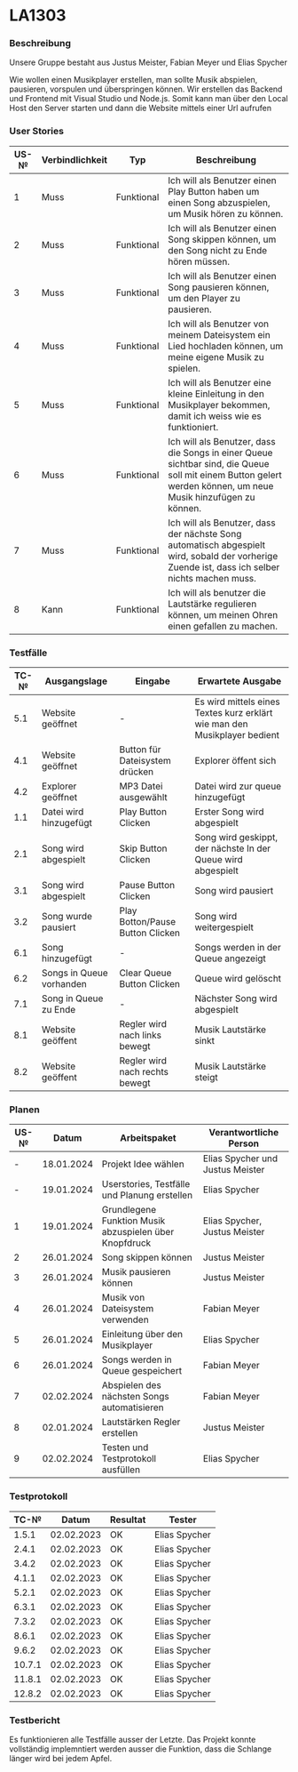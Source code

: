 # LA1303

### Beschreibung

Unsere Gruppe bestaht aus Justus Meister, Fabian Meyer und Elias Spycher

Wie wollen einen Musikplayer erstellen, man sollte Musik abspielen, pausieren, vorspulen und überspringen können. Wir erstellen das Backend und Frontend mit Visual Studio und Node.js. Somit kann man über den Local Host den Server starten und dann die Website mittels einer Url aufrufen

### User Stories

| US-№ | Verbindlichkeit | Typ        | Beschreibung                                                                                                                                                  |
| ---- | --------------- | ---------- | ------------------------------------------------------------------------------------------------------------------------------------------------------------- |
| 1    | Muss            | Funktional | Ich will als Benutzer einen Play Button haben um einen Song abzuspielen, um Musik hören zu können.                                                            |
| 2    | Muss            | Funktional | Ich will als Benutzer einen Song skippen können, um den Song nicht zu Ende hören müssen.                                                                      |
| 3    | Muss            | Funktional | Ich will als Benutzer einen Song pausieren können, um den Player zu pausieren.                                                                                |
| 4    | Muss            | Funktional | Ich will als Benutzer von meinem Dateisystem ein Lied hochladen können, um meine eigene Musik zu spielen.                                                     |
| 5    | Muss            | Funktional | Ich will als Benutzer eine kleine Einleitung in den Musikplayer bekommen, damit ich weiss wie es funktioniert.                                                |
| 6    | Muss            | Funktional | Ich will als Benutzer, dass die Songs in einer Queue sichtbar sind, die Queue soll mit einem Button gelert werden können, um neue Musik hinzufügen zu können. |
| 7    | Muss            | Funktional | Ich will als Benutzer, dass der nächste Song automatisch abgespielt wird, sobald der vorherige Zuende ist, dass ich selber nichts machen muss.                |
| 8    | Kann            | Funktional | Ich will als benutzer die Lautstärke regulieren können, um meinen Ohren einen gefallen zu machen.                                                             |

### Testfälle

| TC-№ | Ausgangslage             | Eingabe                          | Erwartete Ausgabe                                                         |
| ---- | ------------------------ | -------------------------------- | ------------------------------------------------------------------------- |
| 5.1  | Website geöffnet         | -                                | Es wird mittels eines Textes kurz erklärt wie man den Musikplayer bedient |
| 4.1  | Website geöffnet         | Button für Dateisystem drücken   | Explorer öffent sich                                                      |
| 4.2  | Explorer geöffnet        | MP3 Datei ausgewählt             | Datei wird zur queue hinzugefügt                                          |
| 1.1  | Datei wird hinzugefügt   | Play Button Clicken              | Erster Song wird abgespielt                                               |
| 2.1  | Song wird abgespielt     | Skip Button Clicken              | Song wird geskippt, der nächste In der Queue wird abgespielt              |
| 3.1  | Song wird abgespielt     | Pause Button Clicken             | Song wird pausiert                                                        |
| 3.2  | Song wurde pausiert      | Play Botton/Pause Button Clicken | Song wird weitergespielt                                                  |
| 6.1  | Song hinzugefügt         | -                                | Songs werden in der Queue angezeigt                                       |
| 6.2  | Songs in Queue vorhanden | Clear Queue Button Clicken       | Queue wird gelöscht                                                       |
| 7.1  | Song in Queue zu Ende    | -                                | Nächster Song wird abgespielt                                             |
| 8.1  | Website geöffent         | Regler wird nach links bewegt    | Musik Lautstärke sinkt                                                    |
| 8.2  | Website geöffent         | Regler wird nach rechts bewegt   | Musik Lautstärke steigt                                                   |

### Planen

| US-№ | Datum      | Arbeitspaket                                           | Verantwortliche Person           |
| ---- | ---------- | ------------------------------------------------------ | -------------------------------- |
| -    | 18.01.2024 | Projekt Idee wählen                                    | Elias Spycher und Justus Meister |
| -    | 19.01.2024 | Userstories, Testfälle und Planung erstellen           | Elias Spycher                    |
| 1    | 19.01.2024 | Grundlegene Funktion Musik abzuspielen über Knopfdruck | Elias Spycher, Justus Meister    |
| 2    | 26.01.2024 | Song skippen können                                    | Justus Meister                   |
| 3    | 26.01.2024 | Musik pausieren können                                 | Justus Meister                   |
| 4    | 26.01.2024 | Musik von Dateisystem verwenden                        | Fabian Meyer                     |
| 5    | 26.01.2024 | Einleitung über den Musikplayer                        | Elias Spycher                    |
| 6    | 26.01.2024 | Songs werden in Queue gespeichert                      | Fabian Meyer                     |
| 7    | 02.02.2024 | Abspielen des nächsten Songs automatisieren            | Fabian Meyer                     |
| 8    | 02.01.2024 | Lautstärken Regler erstellen                           | Justus Meister                   |
| 9    | 02.02.2024 | Testen und Testprotokoll ausfüllen                     | Elias Spycher                    |

### Testprotokoll

| TC-№   | Datum      | Resultat | Tester        |
| ------ | ---------- | -------- | ------------- |
| 1.5.1  | 02.02.2023 | OK       | Elias Spycher |
| 2.4.1  | 02.02.2023 | OK       | Elias Spycher |
| 3.4.2  | 02.02.2023 | OK       | Elias Spycher |
| 4.1.1  | 02.02.2023 | OK       | Elias Spycher |
| 5.2.1  | 02.02.2023 | OK       | Elias Spycher |
| 6.3.1  | 02.02.2023 | OK       | Elias Spycher |
| 7.3.2  | 02.02.2023 | OK       | Elias Spycher |
| 8.6.1  | 02.02.2023 | OK       | Elias Spycher |
| 9.6.2  | 02.02.2023 | OK       | Elias Spycher |
| 10.7.1 | 02.02.2023 | OK       | Elias Spycher |
| 11.8.1 | 02.02.2023 | OK       | Elias Spycher |
| 12.8.2 | 02.02.2023 | OK       | Elias Spycher |

### Testbericht

Es funktionieren alle Testfälle ausser der Letzte. Das Projekt konnte vollständig implemntiert werden ausser die Funktion, dass die Schlange länger wird bei jedem Apfel.
